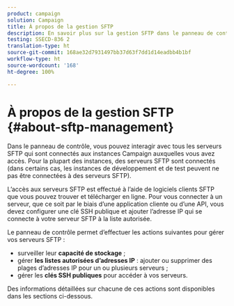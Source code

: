```yaml
---
product: campaign
solution: Campaign
title: À propos de la gestion SFTP
description: En savoir plus sur la gestion SFTP dans le panneau de contrôle
testing: SSECD-836 2
translation-type: ht
source-git-commit: 168ae32d7931497bb37d63f7dd1d14eadbb4b1bf
workflow-type: ht
source-wordcount: '168'
ht-degree: 100%

---
```



# À propos de la gestion SFTP {#about-sftp-management}

Dans le panneau de contrôle, vous pouvez interagir avec tous les serveurs SFTP qui sont connectés aux instances Campaign auxquelles vous avez accès. Pour la plupart des instances, des serveurs SFTP sont connectés (dans certains cas, les instances de développement et de test peuvent ne pas être connectées à des serveurs SFTP).

L’accès aux serveurs SFTP est effectué à l’aide de logiciels clients SFTP que vous pouvez trouver et télécharger en ligne. Pour vous connecter à un serveur, que ce soit par le biais d’une application cliente ou d’une API, vous devez configurer une clé SSH publique et ajouter l’adresse IP qui se connecte à votre serveur SFTP à la liste autorisée.

Le panneau de contrôle permet d’effectuer les actions suivantes pour gérer vos serveurs SFTP :

* surveiller leur **capacité de stockage** ;
* gérer **les listes autorisées d’adresses IP** : ajouter ou supprimer des plages d’adresses IP pour un ou plusieurs serveurs ;
* gérer les **clés SSH publiques** pour accéder à vos serveurs.

Des informations détaillées sur chacune de ces actions sont disponibles dans les sections ci-dessous.

